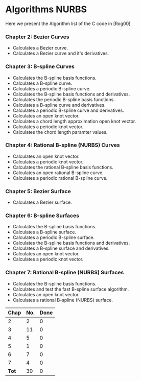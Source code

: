 # Algorithms NURBS

Here we present the Algorithm list of the C code in [Rog00]

### Chapter 2: Bezier Curves

 - Calculates a Bezier curve.
 - Calculates a Bezier curve and it's derivatives.


### Chapter 3: B-spline Curves
 
 - Calculates the B-spline basis functions.
 - Calculates a B-spline curve.
 - Calculates a periodic B-spline curve.
 - Calculates the B-spline basis functions and derivatives.
 - Calculates the periodic B-spline basis functions.
 - Calculates a B-spline curve and derivatives.
 - Calculates a periodic B-spline curve and derivatives.
 - Calculates an open knot vector.
 - Calculates a chord length approximation open knot vector.
 - Calculates a periodic knot vector.
 - Calculates the chord length paramter values.


### Chapter 4: Rational B-spline (NURBS) Curves

 - Calculates an open knot vector.
 - Calculates a periodic knot vector.
 - Calculates the rational B-spline basis functions.
 - Calculates an open rational B-spline curve.
 - Calculates a periodic rational B-spline curve.


### Chapter 5: Bezier Surface

 - Calculates a Bezier surface.


### Chapter 6: B-spline Surfaces

 - Calculates the B-spline basis functions.
 - Calculates a B-spline surface.
 - Calculates a periodic B-spline surface.
 - Calculates the B-spline basis functions and derivatives.
 - Calculates a B-spline surface and derivatives.
 - Calculates an open knot vector.
 - Calculates a periodic knot vector.


### Chapter 7: Rational B-spline (NURBS) Surfaces

 - Calculates the B-spline basis functions.
 - Calculates and test the fast B-spline surface algorithm.
 - Calculates an open knot vector.
 - Calculates a rational B-spline (NURBS) surface.


 **Chap** | **No.** | **Done**
----------|---------|----------
 2        |     2   |    0
 3        |    11   |    0
 4        |     5   |    0
 5        |     1   |    0
 6        |     7   |    0
 7        |     4   |    0
 **Tot**  |    30   |    0
